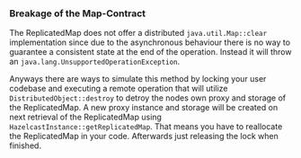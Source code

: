 
### Breakage of the Map-Contract

The ReplicatedMap does not offer a distributed `java.util.Map::clear` implementation since due to the asynchronous
behaviour there is no way to guarantee a consistent state at the end of the operation. Instead it will throw an
`java.lang.UnsupportedOperationException`.

Anyways there are ways to simulate this method by locking your user codebase and executing a remote operation that will
utilize `DistributedObject::destroy` to detroy the nodes own proxy and storage of the ReplicatedMap. A new proxy instance
and storage will be created on next retrieval of the ReplicatedMap using `HazelcastInstance::getReplicatedMap`.
That means you have to reallocate the ReplicatedMap in your code. Afterwards just releasing the lock when finished.
